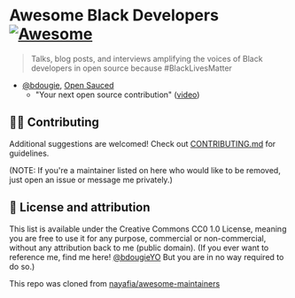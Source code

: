 # Awesome Black Developers [![Awesome](https://awesome.re/badge.svg)](https://awesome.re)
> Talks, blog posts, and interviews amplifying the voices of Black developers in open source because #BlackLivesMatter

* [@bdougie](https://github.com/bdougie/), [Open Sauced](https://github.com/open-sauced/open-sauced)
  * "Your next open source contribution" ([video](https://www.youtube.com/watch?v=UzI2Wdl3arE))

## 💅🏾 Contributing

Additional suggestions are welcomed! Check out [CONTRIBUTING.md](CONTRIBUTING.md) for guidelines.

(NOTE: If you're a maintainer listed on here who would like to be removed, just open an issue or message me privately.)

## 📖 License and attribution
This list is available under the Creative Commons CC0 1.0 License, meaning you are free to use it for any purpose, commercial or non-commercial, without any attribution back to me (public domain). (If you ever want to reference me, find me here! [@bdougieYO](http://twitter.com/bdougieYO) But you are in no way required to do so.)

This repo was cloned from [nayafia/awesome-maintainers](https://github.com/nayafia/awesome-maintainers)
